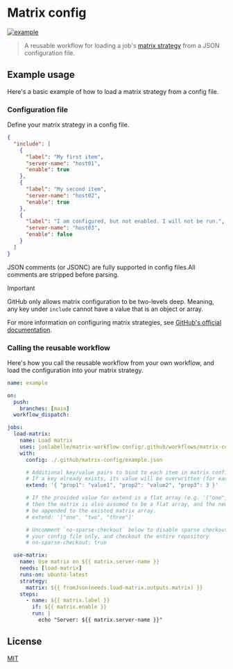 # Matrix config

[![example](https://github.com/jonlabelle/matrix-workflow-config/actions/workflows/example.yml/badge.svg)](https://github.com/jonlabelle/matrix-workflow-config/actions/workflows/example.yml)

> A reusable workflow for loading a job's [matrix strategy](https://docs.github.com/en/actions/using-jobs/using-a-matrix-for-your-jobs) from a JSON configuration file.

## Example usage

Here's a basic example of how to load a matrix strategy from a config file.

### Configuration file

Define your matrix strategy in a config file.

```json
{
  "include": [
    {
      "label": "My first item",
      "server-name": "host01",
      "enable": true
    },
    {
      "label": "My second item",
      "server-name": "host02",
      "enable": true
    },
    {
      "label": "I am configured, but not enabled. I will not be run.",
      "server-name": "host03",
      "enable": false
    }
  ]
}
```

JSON comments (or JSONC) are fully supported in config files.All comments are
stripped before parsing.

> [!IMPORTANT]  
> GitHub only allows matrix configuration to be two-levels deep.
> Meaning, any key under `include` cannot have a value that is an object or array.

For more information on configuring matrix strategies, see [GitHub's official documentation](https://docs.github.com/en/actions/using-jobs/using-a-matrix-for-your-jobs).

### Calling the reusable workflow

Here's how you call the reusable workflow from your own workflow, and load the
configuration into your matrix strategy.

```yaml
name: example

on:
  push:
    branches: [main]
  workflow_dispatch:

jobs:
  load-matrix:
    name: Load matrix
    uses: jonlabelle/matrix-workflow-config/.github/workflows/matrix-config.yml@main
    with:
      config: ./.github/matrix-config/example.json

      # Additional key/value pairs to bind to each item in matrix config's `include` array.
      # If a key already exists, its value will be overwritten (for each item in the include array).
      extend: '{ "prop1": "value1", "prop2": "value2", "prop3": 3 }'

      # If the provided value for extend is a flat array (e.g. '["one", "two", "three"]'),
      # then the matrix is also assumed to be a flat array, and the new values will simply
      # be appended to the existed matrix array.
      # extend: '["one", "two", "three"]'

      # Uncomment `no-sparse-checkout` below to disable sparse checkout of
      # your config file only, and checkout the entire repository
      # no-sparse-checkout: true

  use-matrix:
    name: Use matrix on ${{ matrix.server-name }}
    needs: [load-matrix]
    runs-on: ubuntu-latest
    strategy:
      matrix: ${{ fromJson(needs.load-matrix.outputs.matrix) }}
    steps:
      - name: ${{ matrix.label }}
        if: ${{ matrix.enable }}
        run: |
          echo "Server: ${{ matrix.server-name }}"
```

## License

[MIT](LICENSE)

